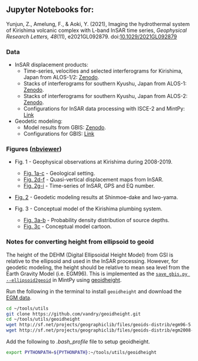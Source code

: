 ## Jupyter Notebooks for: ##

Yunjun, Z., Amelung, F., & Aoki, Y. (2021), Imaging the hydrothermal system of Kirishima volcanic complex with L-band InSAR time series, _Geophysical Research Letters, 48_(11), e2021GL092879. doi:[10.1029/2021GL092879](https://doi.org/10.1029/2021GL092879)

### Data ###

+ InSAR displacement products:
   - Time-series, velocities and selected interferograms for Kirishima, Japan from ALOS-1/2: [Zenodo](https://zenodo.org/record/4661725).
   - Stacks of interferograms for southern Kyushu, Japan from ALOS-1: [Zenodo](https://zenodo.org/record/4499238).
   - Stacks of interferograms for southern Kyushu, Japan from ALOS-2: [Zenodo](https://zenodo.org/record/4499208).
   - Configurations for InSAR data processing with ISCE-2 and MintPy: [Link](./configs)
+ Geodetic modeling:
   - Model results from GBIS: [Zenodo](https://zenodo.org/record/4661725).
   - Configurations for GBIS: [Link](./model)

### Figures ([nbviewer](https://nbviewer.jupyter.org/github/geodesymiami/Yunjun_et_al-2021-Kirishima)) ###

+ Fig. 1 - Geophysical observations at Kirishima during 2008-2019.
   - [Fig. 1a-c](https://nbviewer.jupyter.org/github/geodesymiami/Yunjun_etal-2021-Kirishima/blob/main/Fig1_geo_setting.ipynb) - Geological setting.
   - [Fig. 2d-f](https://nbviewer.jupyter.org/github/geodesymiami/Yunjun_etal-2021-Kirishima/blob/main/Fig1_obs_maps.ipynb) - Quasi-vertical displacement maps from InSAR.
   - [Fig. 2g-i](https://nbviewer.jupyter.org/github/geodesymiami/Yunjun_etal-2021-Kirishima/blob/main/Fig1_obs_TS.ipynb) - Time-series of InSAR, GPS and EQ number.

+ [Fig. 2](https://nbviewer.jupyter.org/github/geodesymiami/Yunjun_etal-2021-Kirishima/blob/main/Fig2_obs_vs_model.ipynb) - Geodetic modeling results at Shinmoe-dake and Iwo-yama.
+ Fig. 3 - Conceptual model of the Kirishima plumbing system.
   - [Fig. 3a-b](https://nbviewer.jupyter.org/github/geodesymiami/Yunjun_etal-2021-Kirishima/blob/main/Fig3_depth_PDF.ipynb) - Probability density distribution of source depths.
   - [Fig. 3c](https://nbviewer.jupyter.org/github/geodesymiami/Yunjun_etal-2021-Kirishima/blob/main/Fig3_concept_model.ipynb) - Conceptual model cartoon.

### Notes for converting height from ellipsoid to geoid

The height of the DEHM (Digital Ellipsoidal Height Model) from GSI is relative to the ellipsoid and used in the InSAR processing. However, for geodetic modeling, the height should be relative to mean sea level from the Earth Gravity Model (i.e. EGM96). This is implemented as the [`save_gbis.py --ellipsoid2geoid`](https://github.com/insarlab/MintPy/blob/main/mintpy/save_gbis.py) in MintPy using [geoidheight](https://github.com/vandry/geoidheight).

Run the following in the terminal to install `geoidheight` and download the [EGM data](https://geographiclib.sourceforge.io/1.18/geoid.html).

```bash
cd ~/tools/utils
git clone https://github.com/vandry/geoidheight.git
cd ~/tools/utils/geoidheight
wget http://sf.net/projects/geographiclib/files/geoids-distrib/egm96-5.tar.bz2; tar xvjf egm96-5.tar.bz2
wget http://sf.net/projects/geographiclib/files/geoids-distrib/egm2008-1.tar.bz2; tar xvjf egm2008-1.tar.bz2
```

Add the following to _.bash_profile_ file to setup geoidheight.

```bash
export PYTHONPATH=${PYTHONPATH}:~/tools/utils/geoidheight
```
